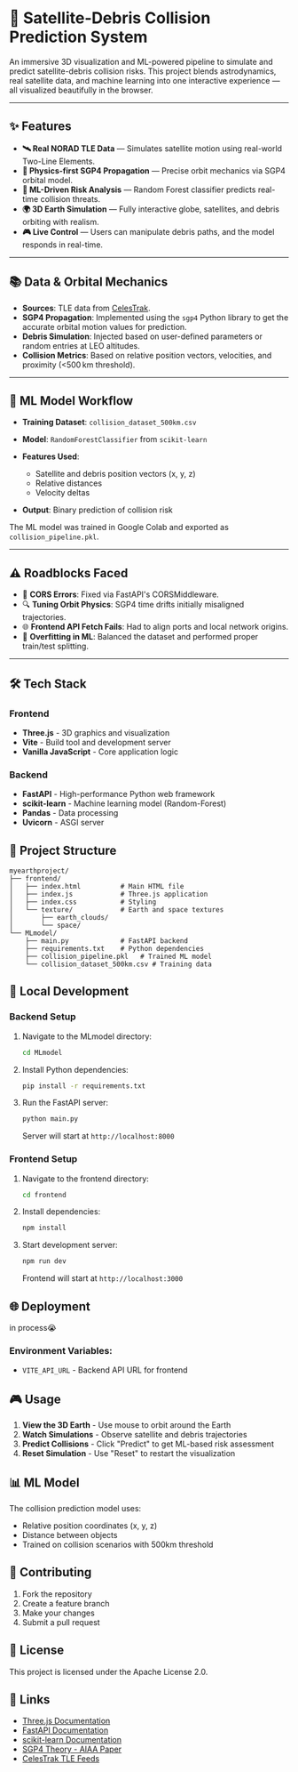 # 🚀 Satellite‑Debris Collision Prediction System


An immersive 3D visualization and ML-powered pipeline to simulate and predict satellite-debris collision risks. This project blends astrodynamics, real satellite data, and machine learning into one interactive experience — all visualized beautifully in the browser.

---

## ✨ Features

* **🛰 Real NORAD TLE Data** — Simulates satellite motion using real-world Two-Line Elements.
* **🧭 Physics-first SGP4 Propagation** — Precise orbit mechanics via SGP4 orbital model.
* **🧠 ML-Driven Risk Analysis** — Random Forest classifier predicts real-time collision threats.
* **🌍 3D Earth Simulation** — Fully interactive globe, satellites, and debris orbiting with realism.
* **🎮 Live Control** — Users can manipulate debris paths, and the model responds in real-time.

---

## 📚 Data & Orbital Mechanics

* **Sources**: TLE data from [CelesTrak](https://celestrak.org).
* **SGP4 Propagation**: Implemented using the `sgp4` Python library to get the accurate orbital motion values for prediction.
* **Debris Simulation**: Injected based on user-defined parameters or random entries at LEO altitudes.
* **Collision Metrics**: Based on relative position vectors, velocities, and proximity (<500 km threshold).

---

## 🧠 ML Model Workflow

* **Training Dataset**: `collision_dataset_500km.csv`
* **Model**: `RandomForestClassifier` from `scikit-learn`
* **Features Used**:

  * Satellite and debris position vectors (x, y, z)
  * Relative distances
  * Velocity deltas
* **Output**: Binary prediction of collision risk

The ML model was trained in Google Colab and exported as `collision_pipeline.pkl`.

---

## ⚠️ Roadblocks Faced

* 🔁 **CORS Errors**: Fixed via FastAPI's CORSMiddleware.
* 🔍 **Tuning Orbit Physics**: SGP4 time drifts initially misaligned trajectories.
* 🌐 **Frontend API Fetch Fails**: Had to align ports and local network origins.
* 🧪 **Overfitting in ML**: Balanced the dataset and performed proper train/test splitting.

---

## 🛠️ Tech Stack

### Frontend
- **Three.js** - 3D graphics and visualization
- **Vite** - Build tool and development server
- **Vanilla JavaScript** - Core application logic

### Backend
- **FastAPI** - High-performance Python web framework
- **scikit-learn** - Machine learning model (Random-Forest)
- **Pandas** - Data processing
- **Uvicorn** - ASGI server

## 📁 Project Structure

```
myearthproject/
├── frontend/
│   ├── index.html          # Main HTML file
│   ├── index.js            # Three.js application
│   ├── index.css           # Styling
│   └── texture/            # Earth and space textures
│       ├── earth_clouds/
│       └── space/
└── MLmodel/
    ├── main.py             # FastAPI backend
    ├── requirements.txt    # Python dependencies
    ├── collision_pipeline.pkl   # Trained ML model
    └── collision_dataset_500km.csv # Training data
```

## 🚀 Local Development

### Backend Setup
1. Navigate to the MLmodel directory:
   ```bash
   cd MLmodel
   ```

2. Install Python dependencies:
   ```bash
   pip install -r requirements.txt
   ```

3. Run the FastAPI server:
   ```bash
   python main.py
   ```
   Server will start at `http://localhost:8000`

### Frontend Setup
1. Navigate to the frontend directory:
   ```bash
   cd frontend
   ```

2. Install dependencies:
   ```bash
   npm install
   ```

3. Start development server:
   ```bash
   npm run dev
   ```
   Frontend will start at `http://localhost:3000`

## 🌐 Deployment

in process😭


### Environment Variables:
- `VITE_API_URL` - Backend API URL for frontend

## 🎮 Usage

1. **View the 3D Earth** - Use mouse to orbit around the Earth
2. **Watch Simulations** - Observe satellite and debris trajectories
3. **Predict Collisions** - Click "Predict" to get ML-based risk assessment
4. **Reset Simulation** - Use "Reset" to restart the visualization

## 📊 ML Model

The collision prediction model uses:
- Relative position coordinates (x, y, z)
- Distance between objects
- Trained on collision scenarios with 500km threshold

## 🤝 Contributing

1. Fork the repository
2. Create a feature branch
3. Make your changes
4. Submit a pull request

## 📄 License

This project is licensed under the Apache License 2.0.

## 🔗 Links

- [Three.js Documentation](https://threejs.org/docs/)
- [FastAPI Documentation](https://fastapi.tiangolo.com/)
- [scikit-learn Documentation](https://scikit-learn.org/)
- [SGP4 Theory - AIAA Paper](https://celestrak.org/publications/AIAA/2008-6770/)
- [CelesTrak TLE Feeds](https://celestrak.org/NORAD/elements/) 

